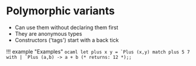 # Polymorphic variants

- Can use them without declaring them first
- They are anonymous types
- Constructors ('tags') start with a back tick

!!! example "Examples"
    ```ocaml
    let plus x y = `Plus (x,y)
    match plus 5 7 with | `Plus (a,b) -> a + b (* returns: 12 *);;
    ```